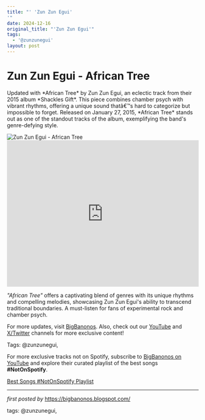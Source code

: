 ```yaml
---
title: "' 'Zun Zun Egui'
'"
date: 2024-12-16
original_title: "'Zun Zun Egui'"
tags:
  - '@zunzunegui'
layout: post
---
```

<!-- Title of the Post -->
<h1 >Zun Zun Egui - African Tree</h1> <!-- Introductory Text -->
<p >Updated with *African Tree* by Zun Zun Egui, an eclectic track from their 2015 album *Shackles Gift*. This piece combines chamber psych with vibrant rhythms, offering a unique sound thatâ€™s hard to categorize but impossible to forget. Released on January 27, 2015, *African Tree* stands out as one of the standout tracks of the album, exemplifying the band's genre-defying style.</p> <!-- Featured Image -->
<div > <img src="https://i.guim.co.uk/img/static/sys-images/Guardian/Pix/pictures/2015/1/22/1421923867281/Zun-Zun-Egui--009.jpg?width=620&quality=85&auto=format&fit=max&s=08a4f013248b8c1aa9fb4c03bb1de6a1" alt="Zun Zun Egui - African Tree" />
</div> <!-- YouTube Video Embed -->
<div > <iframe width="100%" height="385" src="https://www.youtube.com/embed/XpRiNV_DwWw" title="Zun Zun Egui - African Tree" frameborder="0" allow="accelerometer; autoplay; clipboard-write; encrypted-media; gyroscope; picture-in-picture; web-share" referrerpolicy="strict-origin-when-cross-origin" allowfullscreen></iframe>
</div> <!-- Song Information -->
<div > <p><em>"African Tree"</em> offers a captivating blend of genres with its unique rhythms and compelling melodies, showcasing Zun Zun Egui's ability to transcend traditional boundaries. A must-listen for fans of experimental rock and chamber psych.</p>
</div> <!-- Footer Links -->
<div > <p>For more updates, visit <a href="https://bigbanonos.blogspot.com/" target="_blank">BigBanonos</a>. Also, check out our <a href="https://www.youtube.com/@BigBanonos" target="_blank">YouTube</a> and <a href="https://x.com/bigbanonos" target="_blank">X/Twitter</a> channels for more exclusive content!</p>
</div> <!-- Tags -->
<p >Tags: @zunzunegui,</p>


<!--Subscribe and Playlist Links-->
<div>
    <p>For more exclusive tracks not on Spotify, subscribe to <a href="https://www.youtube.com/@BigBanonos" target="_blank">BigBanonos on YouTube</a> and explore their curated playlist of the best songs <strong>#NotOnSpotify</strong>.</p>
    <p><a href="https://www.youtube.com/playlist?list=PLtuNtuTatqI0kFahUCbtbfenC_ET5O_tr" target="_blank">Best Songs #NotOnSpotify Playlist<br /></a></p></div>

<hr />

<p><em>first posted by</em> <a href="https://bigbanonos.blogspot.com/" rel="noopener" target="_new">https://bigbanonos.blogspot.com/</a></p>

<p>tags: @zunzunegui,</p>
